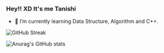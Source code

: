### Hey!! XD It's me Tanishi


- 🌱 I’m currently learning Data Structure, Algorithm and C++.

![GitHub Streak](http://github-readme-streak-stats.herokuapp.com?user=Txnishi&theme=tokyonight&hide_border=true&date_format=M%20j%5B%2C%20Y%5D)

![Anurag's GitHub stats](https://github-readme-stats.vercel.app/api?username=txnishi&theme=tokyonight )
